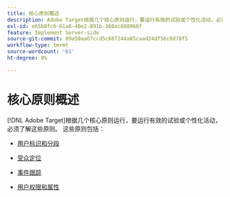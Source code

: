 ```yaml
---
title: 核心原则概述
description: Adobe Target根据几个核心原则运行，要运行有效的试验或个性化活动，必须了解这些原则。
exl-id: e65b8fc6-61a8-40e2-891b-368ac688966f
feature: Implement Server-side
source-git-commit: 09a50aa67ccd5c687244a85caad24df56c0d78f5
workflow-type: tm+mt
source-wordcount: '61'
ht-degree: 0%

---
```


# 核心原则概述

[!DNL Adobe Target]根据几个核心原则运行，要运行有效的试验或个性化活动，必须了解这些原则。 这些原则包括：

* [用户标识和分段](user-identification-and-bucketing.md)

* [受众定位](audience-targeting.md)

* [事件跟踪](event-tracking.md)

* [用户权限和属性](user-permissions-and-properties.md)

